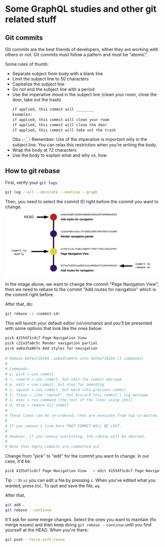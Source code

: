 # Some GraphQL studies and other git related stuff

## Git commits
Git commits are the best friends of developers, either they are working with others or not.
Git commits must follow a pattern and must be "atomic".

Some rules of thumb:
- Separate subject from body with a blank line
- Limit the subject line to 50 characters
- Capitalize the subject line
- Do not end the subject line with a period
- Use the imperative mood in the subject line (clean your room, close the door, take out the trash)
    ```txt
    if applied, this commit will ________
    Examples:
    if applied, this commit will clean your room
    if applied, this commit will close the door
    if applied, this commit will take out the trash
    ```
    Obs 👉🏻: Remember: Use of the imperative is important only in the subject line. You can relax this restriction when you’re writing the body.
- Wrap the body at 72 characters
- Use the body to explain what and why vs. how

## How to git rebase
First, verify your `git logs`:
```bash
git log --all --decorate --oneline --graph 
```

Then, you need to select the commit ID right before the commit you want to change.
<img src="./docs/img/GitRebase.png" align="center">
<caption>In the image above, we want to change the commit "Page Navigation View", then we need to rebase to the commit "Add routes for navigation" which is the commit right before.</caption>

After that, do:
```bash
git rebase -i <commit-id>
```
This will launch your default editor (vi/vim/nano) and you'll be presented with some options that look like the ones below:
```bash
pick 4155df1cdc7 Page Navigation View
pick c22a3fa0c5c Render navigation partial
pick aa0a35a867e Add styles for navigation

# Rebase 8d74af10294..aa0a35a867e onto 8d74af10294 (3 commands)
#
# Commands:
# p, pick = use commit
# r, reword = use commit, but edit the commit message
# e, edit = use commit, but stop for amending
# s, squash = use commit, but meld into previous commit
# f, fixup = like "squash", but discard this commit's log message
# x, exec = run command (the rest of the line) using shell
# d, drop = remove Git commit
#
# These lines can be re-ordered; they are executed from top to bottom.
#
# If you remove a line here THAT COMMIT WILL BE LOST.
#
# However, if you remove everything, the rebase will be aborted.
#
# Note that empty commits are commented out
```
Change from "pick" to "edit" for the commit you want to change. In our case, it'd be:
```bash
pick 4155df1cdc7 Page Navigation View  -> edit 4155df1cdc7 Page Navigation View
```

<quote>Tip 💡: In `vi` you can edit a file by pressing `i`. When you've edited what you wanted, press `ESC`. To quit and save the file, `wq`.</quote>

After that,
```bash
git add .
git rebase --continue
```

It'll ask for some merge changes. Select the ones you want to maintain (fix merge issues) and then keep doing `git rebase --continue` until you find yourself at the HEAD.
When you're there:
```bash
git push --force-with-lease
```